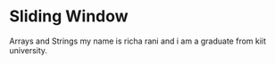 # Sliding Window

Arrays and Strings
my name is richa rani and i am a graduate from kiit university.
